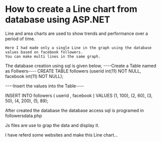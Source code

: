 # How to create a Line chart from database using  ASP.NET
Line and area charts are used to show trends and performance over a period of time. 
    
    Here I had made only a single Line in the graph using the database values based on facebook followers.
    You can make multi lines in the same graph.
    
    
    
 The database creation using sql is given below,
  ----Create a Table named as Follwers----
  CREATE TABLE followers (userid int(11) NOT NULL, facebook int(11) NOT NULL);
  
  ----Insert the values into the Table----
  
INSERT INTO  followers  ( userid ,  facebook ) VALUES
(1, 100),
(2, 60),
(3, 50),
(4, 200),
(5, 89);

After created the database the database access sql is programed in followersdata.php

Js files are use to grap the data and display it.

I have referd some websites and make this Line chart...
